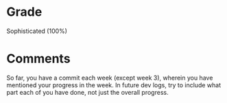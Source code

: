# Grade

Sophisticated (100%)

# Comments

So far, you have a commit each week (except week 3), wherein you have mentioned your progress in the week. In future dev logs, try to include what part each of you have done, not just the overall progress.
